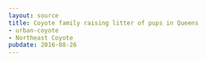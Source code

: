 ```yaml
---
layout: source
title: Coyote family raising litter of pups in Queens  
- urban-coyote
- Northeast Coyote
pubdate: 2016-08-26
---
```

